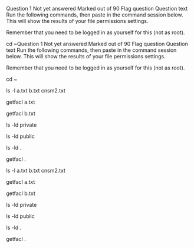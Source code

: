 Question 1
Not yet answered
Marked out of 90
Flag question
Question text
Run the following commands, then paste in the command session below. This will show the results of your file permissions settings.

Remember that you need to be logged in as yourself for this (not as root).

 

cd ~Question 1
Not yet answered
Marked out of 90
Flag question
Question text
Run the following commands, then paste in the command session below. This will show the results of your file permissions settings.

Remember that you need to be logged in as yourself for this (not as root).

 

cd ~

ls -l a.txt b.txt cnsm2.txt

getfacl a.txt

getfacl b.txt

ls -ld private

ls -ld public

ls -ld .

getfacl .

ls -l a.txt b.txt cnsm2.txt

getfacl a.txt


getfacl b.txt

ls -ld private

ls -ld public

ls -ld .

getfacl .